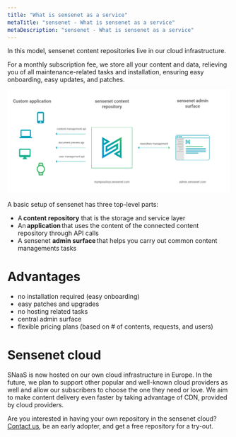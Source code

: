 ```yaml
---
title: "What is sensenet as a service"
metaTitle: "sensenet - What is sensenet as a service"
metaDescription: "sensenet - What is sensenet as a service"
---
```


In this model, sensenet content repositories live in our cloud infrastructure.

For a monthly subscription fee, we store all your content and data, relieving you of all maintenance-related tasks and installation, ensuring easy onboarding, easy updates, and patches.

![How does SNaaS work?](../img/snaas.png)

A basic setup of sensenet has three top-level parts:
- A **content repository** that is the storage and service layer
- An **application** that uses the content of the connected content repository through API calls
- A sensenet **admin surface** that helps you carry out common content managements tasks

# Advantages

- no installation required (easy onboarding)
- easy patches and upgrades
- no hosting related tasks
- central admin surface
- flexible pricing plans (based on # of contents, requests, and users)

# Sensenet cloud

SNaaS is now hosted on our own cloud infrastructure in Europe. In the future, we plan to support other popular and well-known cloud providers as well and allow our subscribers to choose the one they need or love. We aim to make content delivery even faster by taking advantage of CDN, provided by cloud providers.

Are you interested in having your own repository in the sensenet cloud? [Contact us](https://sensenet.com/contact-us), be an early adopter, and get a free repository for a try-out.
